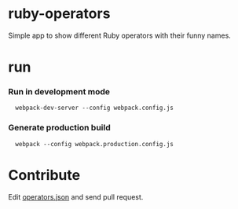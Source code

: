 ruby-operators
==============
Simple app to show different Ruby operators with their funny names.

run
===

### Run in development mode
```
  webpack-dev-server --config webpack.config.js
```

### Generate production build
```
  webpack --config webpack.production.config.js
```


Contribute
==========
Edit [operators.json](https://github.com/anildigital/ruby-operators/blob/master/app/assets/config/operators.json) and send pull request.
